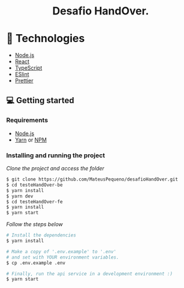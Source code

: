 <div align="center">
  <h1>Desafio HandOver.</h1>
 
</div>

# 🚀 Technologies

- [Node.js](https://nodejs.org/en/)
- [React ](https://reactjs.org/)
- [TypeScript](https://www.typescriptlang.org/)
- [ESlint](https://eslint.org/)
- [Prettier](https://prettier.io/)

## 💻 Getting started

### Requirements

- [Node.js](https://nodejs.org/en/)
- [Yarn](https://classic.yarnpkg.com/) or [NPM](https://www.npmjs.com/)

### Installing and running the project

_Clone the project and access the folder_

```bash
$ git clone https://github.com/MateusPequeno/desafioHandOver.git
$ cd testeHandOver-be
$ yarn install
$ yarn dev
$ cd testeHandOver-fe
$ yarn install
$ yarn start
```

_Follow the steps below_

```bash
# Install the dependencies
$ yarn install

# Make a copy of '.env.example' to '.env'
# and set with YOUR environment variables.
$ cp .env.example .env

# Finally, run the api service in a development environment :)
$ yarn start

```

<br>
